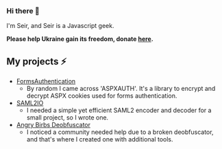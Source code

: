 ### Hi there 👋

I'm Seir, and Seir is a Javascript geek.

**Please help Ukraine gain its freedom, donate [here](https://war.ukraine.ua/).**

## My projects ⚡
* [FormsAuthentication](https://github.com/seirdotexe/FormsAuthentication)
  * By random I came across 'ASPXAUTH'. It's a library to encrypt and decrypt ASPX cookies used for forms authentication.
* [SAML2IO](https://github.com/seirdotexe/SAML2IO)
  * I needed a simple yet efficient SAML2 encoder and decoder for a small project, so I wrote one.
* [Angry Birbs Deobfuscator](https://github.com/seirdotexe/Angry-Birbs-Deobfuscator)
  * I noticed a community needed help due to a broken deobfuscator, and that's where I created one with additional tools.
